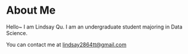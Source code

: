 # About Me

Hello~ I am Lindsay Qu. I am an undergraduate student majoring in Data Science.

You can contact me at lindsay2864tt@gmail.com